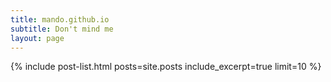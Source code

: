 ```yaml
---
title: mando.github.io
subtitle: Don't mind me
layout: page
---
```

{% include post-list.html posts=site.posts include_excerpt=true limit=10 %}
